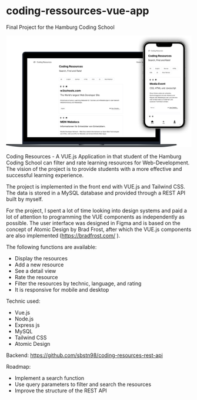 # coding-ressources-vue-app
Final Project for the Hamburg Coding School

![mockup image](https://github.com/sbstn98/images/blob/master/mockup.png)


Coding Resources - A VUE.js Application in that student of the Hamburg Coding School can filter and rate learning resources for Web-Development. The vision of the project is to provide students with a more effective and successful learning experience. 

The project is implemented in the front end with VUE.js and Tailwind CSS. The data is stored in a MySQL database and provided through a REST API built by myself. 

For the project, I spent a lot of time looking into design systems and paid a lot of attention to programming the VUE components as independently as possible. The user interface was designed in Figma and is based on the concept of Atomic Design by Brad Frost, after which the VUE.js components are also implemented (https://bradfrost.com/ ).


The following functions are available:

- Display the resources
- Add a new resource
- See a detail view
- Rate the resource
- Filter the resources by technic, language, and rating
- It is responsive for mobile and desktop

Technic used:

- Vue.js
- Node.js
- Express js
- MySQL
- Tailwind CSS
- Atomic Design

Backend: https://github.com/sbstn98/coding-resources-rest-api

Roadmap:

- Implement a search function
- Use query parameters to filter and search the resources
- Improve the structure of the REST API 
